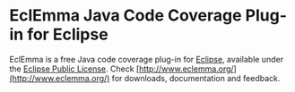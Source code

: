 EclEmma Java Code Coverage Plug-in for Eclipse
==============================================

EclEmma is a free Java code coverage plug-in for
[Eclipse](http://www.eclipse.org/), available under the
[Eclipse Public License](http://www.eclipse.org/legal/epl-v10.html). Check
[http://www.eclemma.org/](http://www.eclemma.org/) for downloads, documentation
and feedback.